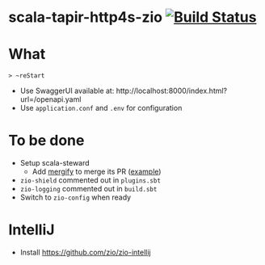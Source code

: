 # scala-tapir-http4s-zio [![Build Status](https://travis-ci.org/sderosiaux/scala-tapir-http4s-zio.svg?branch=master)](https://travis-ci.org/sderosiaux/scala-tapir-http4s-zio)

# What

```
> ~reStart
```

- Use SwaggerUI available at: http://localhost:8000/index.html?url=/openapi.yaml
- Use `application.conf` and `.env` for configuration

# To be done

- Setup scala-steward
    - Add [mergify](https://mergify.io/) to merge its PR ([example](https://github.com/softwaremill/tapir/blob/master/.mergify.yml))
- `zio-shield` commented out in `plugins.sbt`
- `zio-logging` commented out in `build.sbt` 
- Switch to `zio-config` when ready

# IntelliJ

- Install https://github.com/zio/zio-intellij